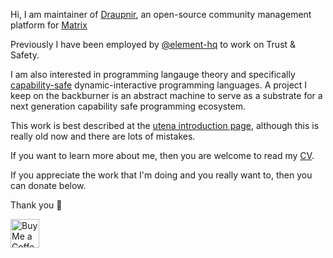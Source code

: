 <!-- ### Hi there 👋 -->

<!--
**Gnuxie/Gnuxie** is a ✨ _special_ ✨ repository because its `README.md` (this file) appears on your GitHub profile.

Here are some ideas to get you started:

- 🔭 I’m currently working on ...
- 🌱 I’m currently learning ...
- 👯 I’m looking to collaborate on ...
- 🤔 I’m looking for help with ...
- 💬 Ask me about ...
- 📫 How to reach me: ...
- 😄 Pronouns: ...
- ⚡ Fun fact: ...
-->

Hi, I am maintainer of [Draupnir](https://github.com/Gnuxie/Draupnir),
an open-source community management platform for
[Matrix](https://matrix.org)

Previously I have been employed by
[@element-hq](https://github.com/element-hq) to work on Trust &
Safety.

I am also interested in programming langauge theory and specifically
[capability-safe](https://en.wikipedia.org/wiki/Capability-based_security)
dynamic-interactive programming languages. A project I keep on the
backburner is an abstract machine to serve as a substrate for a next
generation capability safe programming ecosystem.

This work is best described at the [utena introduction
page](https://applied-langua.ge/~gnuxie/posts/utena-introduction.html),
although this is really old now and there are lots of mistakes.

If you want to learn more about me, then you are welcome to read my
[CV](https://applied-langua.ge/~gnuxie/documents/CV_Lulamoon.pdf).

If you appreciate the work that I'm doing and you really want to, then
you can donate below.

Thank you 💜


<a href='https://ko-fi.com/Gnuxie' target='_blank'><img height='35' style='border:0px;height:46px;' src='https://az743702.vo.msecnd.net/cdn/kofi3.png?v=0' border='0' alt='Buy Me a Coffee at ko-fi.com' />

